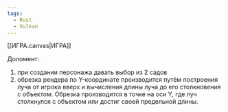 ```yaml
---
tags:
  - Rust
  - Vulkan
---
```

[[ИГРА.canvas|ИГРА]]

Доломент:
1. при создании персонажа давать выбор из 2 садов
2. обрезка рендера по Y-координате производится путём построения луча от игрока вверх и вычисления длины луча до его столкновения с объектом. Обрезка производится в точке на оси Y, где луч столкнулся с объектом или достиг своей предельной длины.
